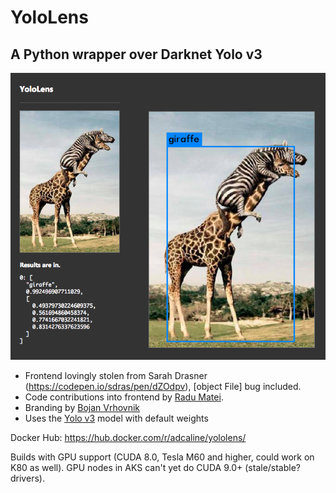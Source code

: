 # YoloLens

## A Python wrapper over Darknet Yolo v3

![screenshot](https://raw.githubusercontent.com/snobu/yololens/master/screenshot.png)

* Frontend lovingly stolen from Sarah Drasner (https://codepen.io/sdras/pen/dZOdpv), [object File] bug included.
* Code contributions into frontend by [Radu Matei](https://github.com/radu-matei).
* Branding by [Bojan Vrhovnik](https://github.com/bojanv)
* Uses the [Yolo v3](https://pjreddie.com/darknet/yolo/) model with default weights

Docker Hub: https://hub.docker.com/r/adcaline/yololens/

Builds with GPU support (CUDA 8.0, Tesla M60 and higher, could work on K80 as well).
GPU nodes in AKS can't yet do CUDA 9.0+ (stale/stable? drivers).
